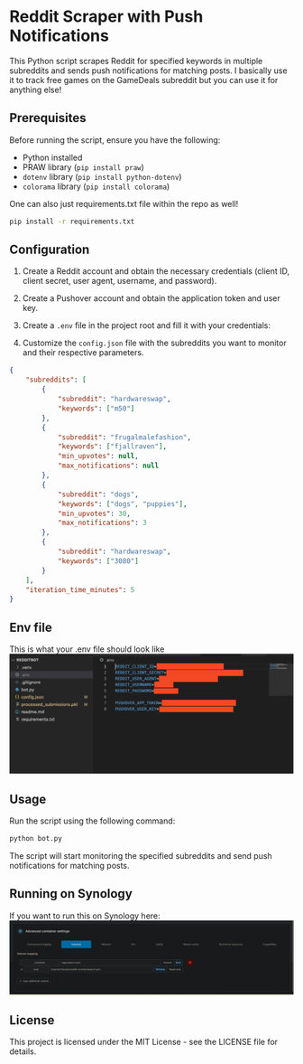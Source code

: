 # Reddit Scraper with Push Notifications

This Python script scrapes Reddit for specified keywords in multiple subreddits and sends push notifications for matching posts. I basically use it to track free games on the GameDeals subreddit but you can use it for anything else!

## Prerequisites

Before running the script, ensure you have the following:

- Python installed
- PRAW library (`pip install praw`)
- `dotenv` library (`pip install python-dotenv`)
- `colorama` library (`pip install colorama`)

One can also just requirements.txt file within the repo as well!
```bash
pip install -r requirements.txt
```
## Configuration

1. Create a Reddit account and obtain the necessary credentials (client ID, client secret, user agent, username, and password).
2. Create a Pushover account and obtain the application token and user key.
3. Create a `.env` file in the project root and fill it with your credentials:


4. Customize the `config.json` file with the subreddits you want to monitor and their respective parameters.

```json
{
    "subreddits": [
        {
            "subreddit": "hardwareswap",
            "keywords": ["m50"]
        },
        {
            "subreddit": "frugalmalefashion",
            "keywords": ["fjallraven"],
            "min_upvotes": null,
            "max_notifications": null
        },
        {
            "subreddit": "dogs",
            "keywords": ["dogs", "puppies"],
            "min_upvotes": 30,
            "max_notifications": 3
        },
        {
            "subreddit": "hardwareswap",
            "keywords": ["3080"]
        }
    ],
    "iteration_time_minutes": 5
}
```

## Env file
This is what your .env file should look like
![Env file example](SCR-20240714-kyky.png "Env file example")


## Usage
Run the script using the following command:

```bash
python bot.py
```
The script will start monitoring the specified subreddits and send push notifications for matching posts.

## Running on Synology
If you want to run this on Synology here:
![Portainer settings for Synology](ContainerSettings.png "Portainer example")


## License
This project is licensed under the MIT License - see the LICENSE file for details.
